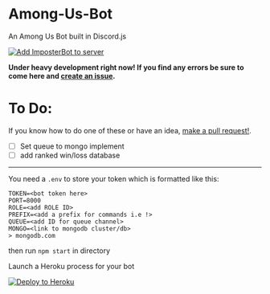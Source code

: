 # Among-Us-Bot
An Among Us Bot built in Discord.js

[![Add ImposterBot to server](https://img.shields.io/static/v1?label=Add%20ImposterBot&message=to%20server&color=7289DA&logo=Discord&logoColor=white&style=flat-square)](https://discord.com/api/oauth2/authorize?client_id=349236583611891714&permissions=1371630673&scope=bot)


**Under heavy development right now! If you find any errors be sure to come here and [create an issue](https://github.com/MrAuro/Among-Us-Bot/issues/new/choose).**

# To Do:
If you know how to do one of these or have an idea, [make a pull request!](https://github.com/MrAuro/Among-Us-Bot/pulls).

- [ ] Set queue to mongo implement
- [ ] add ranked win/loss database

---


You need a `.env` to store your token which is formatted like this:

```
TOKEN=<bot token here>
PORT=8000
ROLE=<add ROLE ID>
PREFIX=<add a prefix for commands i.e !>
QUEUE=<add ID for queue channel>
MONGO=<link to mongodb cluster/db> 
> mongodb.com
```

then run `npm start` in directory

Launch a Heroku process for your bot
<p><a href="https://heroku.com/deploy" rel="nofollow"><img src="https://camo.githubusercontent.com/c0824806f5221ebb7d25e559568582dd39dd1170/68747470733a2f2f7777772e6865726f6b7563646e2e636f6d2f6465706c6f792f627574746f6e2e706e67" alt="Deploy to Heroku" data-canonical-src="https://www.herokucdn.com/deploy/button.png" style="max-width:100%;"></a></p>

